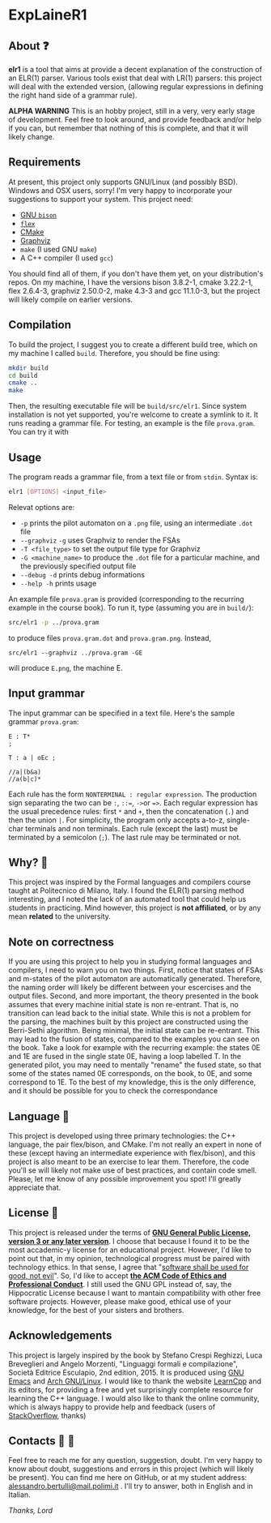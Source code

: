# ExpLaineR1

## About :question:

**elr1** is a tool that aims at provide a decent explanation of the construction of an ELR(1) parser. Various tools exist that deal with LR(1) parsers: this project will deal with the extended version, (allowing regular expressions in defining the right hand side of a grammar rule).

**ALPHA WARNING**
This is an hobby project, still in a very, very early stage of development. Feel free to look around, and provide feedback and/or help if you can, but remember that nothing of this is complete, and that it will likely change.

## Requirements

At present, this project only supports GNU/Linux (and possibly BSD). Windows and OSX users, sorry! I'm very happy to incorporate your suggestions to support your system.
This project need:
+ [GNU `bison`](https://www.gnu.org/software/bison/)
+ [`flex`](https://github.com/westes/flex)
+ [CMake](https://cmake.org/)
+ [Graphviz](https://graphviz.org/)
+ `make` (I used GNU `make`)
+ A C++ compiler (I used `gcc`)

You should find all of them, if you don't have them yet, on your distribution's repos. On my machine, I have the versions bison 3.8.2-1, cmake 3.22.2-1, flex 2.6.4-3, graphviz 2.50.0-2, make 4.3-3 and gcc 11.1.0-3, but the project will likely compile on earlier versions.


## Compilation

To build the project, I suggest you to create a different build tree, which on my machine I called `build`. Therefore, you should be fine using:
```sh
mkdir build
cd build
cmake ..
make
```
Then, the resulting executable file will be `build/src/elr1`. Since system installation is not yet supported, you're welcome to create a symlink to it. It runs reading a grammar file. For testing, an example is the file `prova.gram`. You can try it with

## Usage

The program reads a grammar file, from a text file or from `stdin`. Syntax is:
```sh
elr1 [OPTIONS] <input_file>
```
Relevat options are:
+ `-p` prints the pilot automaton on a `.png` file, using an intermediate `.dot` file
+ `--graphviz` `-g` uses Graphviz to render the FSAs
+ `-T <file_type>` to set the output file type for Graphviz
+ `-G <machine_name>` to produce the `.dot` file for a particular machine, and the previously specified output file
+ `--debug -d` prints debug informations
+ `--help -h` prints usage

An example file `prova.gram` is provided (corresponding to the recurring example in the course book). To run it, type (assuming you are in `build/`):
```sh
src/elr1 -p ../prova.gram
```
to produce files `prova.gram.dot` and `prova.gram.png`. Instead,
```
src/elr1 --graphviz ../prova.gram -GE
```
will produce `E.png`, the machine E.

## Input grammar

The input grammar can be specified in a text file. Here's the sample grammar `prova.gram`:
```
E : T*
;

T : a | oEc ;

//a|(b&a)
//a(b|c)*
```
Each rule has the form `NONTERMINAL : regular expression`. The production sign separating the two can be `:`, `::=`, `->`or `=>`. Each regular expression has the usual precedence rules: first `*` and `+`, then the concatenation (`.`) and then the union `|`. For simplicity, the program only accepts a-to-z, single-char terminals and non terminals. Each rule (except the last) must be terminated by a semicolon (`;`). The last rule may be terminated or not.

## Why? :robot:

This project was inspired by the Formal languages and compilers course taught at Politecnico di Milano, Italy. I found the ELR(1) parsing method interesting, and I noted the lack of an automated tool that could help us students in practicing. Mind however, this project is **not affiliated**, or by any mean **related** to the university.

## Note on correctness
If you are using this project to help you in studying formal languages and compilers, I need to warn you on two things. First, notice that states of FSAs and m-states of the pilot automaton are automatically generated. Therefore, the naming order will likely be different between your escercises and the output files. Second, and more important, the theory presented in the book assumes that every machine initial state is non re-entrant. That is, no transition can lead back to the initial state. While this is not a problem for the parsing, the machines built by this project are constructed using the Berri-Sethi algorithm. Being minimal, the initial state can be re-entrant. This may lead to the fusion of states, compared to the examples you can see on the book. Take a look for example with the recurring example: the states 0E and 1E are fused in the single state 0E, having a loop labelled T. In the generated pilot, you may need to mentally "rename" the fused state, so that some of the states named 0E corresponds, on the book, to 0E, and some correspond to 1E. To the best of my knowledge, this is the only difference, and it should be possible for you to check the correspondance

## Language :wrench:

This project is developed using three primary technologies: the C++ language, the pair flex/bison, and CMake. I'm not really an expert in none of these (except having an intermediate experience with flex/bison), and this project is also meant to be an exercise to lear them. Therefore, the code you'll se will likely not make use of best practices, and contain code smell. Please, let me know of any possible improvement you spot! I'll greatly appreciate that.

## License :bison:

This project is released under the terms of [**GNU General Public License, version 3 or any later version**](https://www.gnu.org/licenses/gpl-3.0.html). I choose that because I found it to be the most accademic-y license for an educational project. However, I'd like to point out that, in my opinion, technological progress must be paired with technology ethics. In that sense, I agree that "[software shall be used for good, not evil](https://en.wikipedia.org/wiki/Douglas_Crockford#%22Good,_not_Evil%22)". So, I'd like to accept [**the ACM Code of Ethics and Professional Conduct**](https://www.acm.org/binaries/content/assets/about/acm-code-of-ethics-booklet.pdf). I still used the GNU GPL instead of, say, the Hippocratic License because I want to mantain compatibility with other free software projects. However, please make good, ethical use of your knowledge, for the best of your sisters and brothers.

## Acknowledgements

This project is largely inspired by the book by Stefano Crespi Reghizzi, Luca Breveglieri and Angelo Morzenti, "Linguaggi formali e compilazione", Società Editrice Esculapio, 2nd edition, 2015. It is produced using [GNU Emacs](https://www.gnu.org/software/emacs/) and [Arch GNU/Linux](https://archlinux.org/). I would like to thank the website [LearnCpp](https://www.learncpp.com/) and its editors, for providing a free and yet surprisingly complete resource for learning the C++ language. I would also like to thank the online community, which is always happy to provide help and feedback (users of [StackOverflow](https://stackoverflow.com/), thanks)
## Contacts :busts_in_silhouette: :speech_balloon:

Feel free to reach me for any question, suggestion, doubt. I'm very happy to know about doubt, suggestions and errors in this project (which will likely be present).
You can find me here on GitHub, or at my student address: alessandro.bertulli@mail.polimi.it . I'll try to answer, both in English and in Italian.




*Thanks, Lord*
